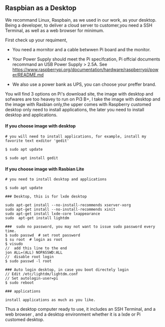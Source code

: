 ## Raspbian as a Desktop

We recommand Linux, Raspbain, as we used in our work, as your desktop. Being a developer, to deliver a cloud server to customer,you need a SSH Terminal,  as well as a web browser for minimum.

First check up your requiment,

- You need a mornitor and a cable betwwen Pi board and the monitor.

- Your Power Supply should meet the Pi specifcation, Pi offcial documents recommand an USB Power Supply > 2.5A. See https://www.raspberrypi.org/documentation/hardware/raspberrypi/power/README.md

- We also use a power bank as UPS, you can choose your preffer brand.

You will find 3 options on Pi's download site, the image with desktop and sofwares are too heavey to run on Pi3 B+, I take the image with desktop and the image with Rasbian only,the upper comes with Raspberry customed desktop only need to install applications, the later you need to install  desktop and applications.

#### If you choose image with desktop

	# you will need to install applications, for example, install my favorite text exditor 'gedit' 

	$ sudo apt update

	$ sudo apt install gedit


#### If you choose image with Rasbian Lite

	# you need to install desktop and applications

	$ sudo apt update

	### Desktop, this is for lxde desktop

	sudo apt-get install --no-install-recommends xserver-xorg
	sudo apt-get install --no-install-recommends xinit
	sudo apt-get install lxde-core lxappearance
	sudo  apt-get install lightdm

	###  sudo no password, you may not want to issue sudo password every time.
	$ sudo passwd  # set root password
	$ su root  # login as root
	$ visudo
	//  add this line to the end
	jon ALL=(ALL) NOPASSWD:ALL
	//  disable root login
	$ sudo passwd -l root

	### Auto login desktop, in case you boot directely login
	// Edit /etc/lightdm/lightdm.conf
	// Set autologin-user=pi
	$ sudo reboot

	### applications

	install applications as much as you like.

Thus a desktop computer ready to use, it includes an SSH Terminal, and a web browser , and a desktop environment whether it is a lxde or Pi customed desktop.
